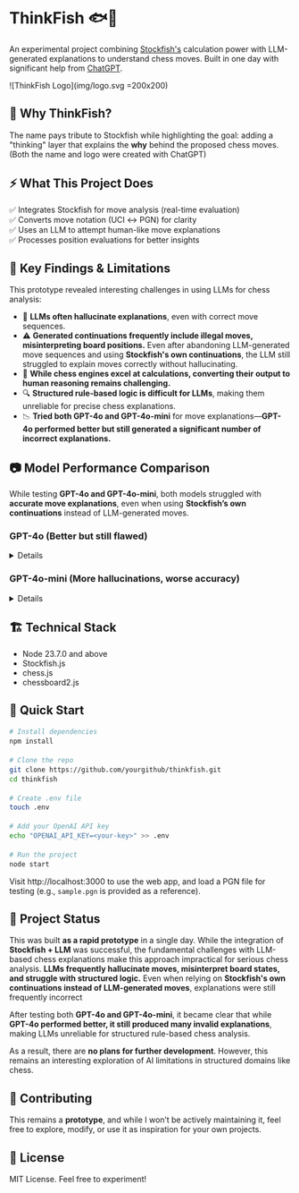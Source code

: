 # ThinkFish 🐟🤔

An experimental project combining [Stockfish's](https://stockfishchess.org) calculation 
power with LLM-generated explanations to understand chess moves. Built in one day 
with significant help from [ChatGPT](https://chatgpt.com).

![ThinkFish Logo](img/logo.svg =200x200)

## 💭 Why ThinkFish?
The name pays tribute to Stockfish while highlighting the goal: adding a 
"thinking" layer that explains the **why** behind the proposed chess moves. 
(Both the name and logo were created with ChatGPT)

## ⚡ What This Project Does
✅ Integrates Stockfish for move analysis (real-time evaluation)  
✅ Converts move notation (UCI ↔ PGN) for clarity  
✅ Uses an LLM to attempt human-like move explanations  
✅ Processes position evaluations for better insights  

## 🚧 Key Findings & Limitations
This prototype revealed interesting challenges in using LLMs for chess analysis:

- 🤖 **LLMs often hallucinate explanations**, even with correct move sequences.  
- ⚠️ **Generated continuations frequently include illegal moves, misinterpreting board positions.** Even after abandoning LLM-generated move sequences and using **Stockfish's own continuations**, the LLM still struggled to explain moves correctly without hallucinating.  
- 🧮 **While chess engines excel at calculations, converting their output to human reasoning remains challenging.**  
- 🔍 **Structured rule-based logic is difficult for LLMs**, making them unreliable for precise chess explanations.  
- 📉 **Tried both GPT-4o and GPT-4o-mini** for move explanations—**GPT-4o performed better but still generated a significant number of incorrect explanations.**  

## 📷 Model Performance Comparison
While testing **GPT-4o and GPT-4o-mini**, both models struggled with **accurate 
move explanations**, even when using **Stockfish’s own continuations** instead 
of LLM-generated moves.

### GPT-4o (Better but still flawed)  
<details>
<summary>Details</summary>

![GPT-4o](img/4o_1.png)
Hallucinations spotted

- From move explanation: claimed rook on f8 but it is actually white bishop
- From move explanation: playing black Bxf8 apparently it leaves black queen d8 
  vulnerable to white's queen on g4 which is incorrect as there is no direct 
  path for white queen to attack black queen and at the same time black queen
  is still protected by rook on a8

![GPT-4o](img/4o_2.png)
Hallucinations spotted

- From move explanation: claimed that by following best move (white Bb5) it can
  pin the knight on d7. There is no knight on d7 and it's currently occupied 
  with black pawn
- From move explanation: it also claimed that it by following the best move 
  white can also put pressure targeting b7 pawn which is also invalid. b7 has 
  black bishop, not pawn
- From continuations: black Rc8 supposedly unpin the knight but there is no 
  knight at that square

</details>

### GPT-4o-mini (More hallucinations, worse accuracy)
<details>
<summary>Details</summary>

![GPT-4o-mini](img/4o-mini.png)

Hallucinations spotted: 

- From the move explanation: it claimed that there is a rook on f8 which is 
  already wrong since it's a white bishop
- Possible continuations white Bb5 mentioning that pinning the knight on c6 
  which is also incorrect as there is no knight on c6

</details>


## 🏗️ Technical Stack
- Node 23.7.0 and above  
- Stockfish.js  
- chess.js  
- chessboard2.js  

## 🚀 Quick Start
```bash
# Install dependencies
npm install

# Clone the repo
git clone https://github.com/yourgithub/thinkfish.git
cd thinkfish

# Create .env file
touch .env

# Add your OpenAI API key
echo "OPENAI_API_KEY=<your-key>" >> .env

# Run the project
node start
```

Visit http://localhost:3000 to use the web app, and load a PGN file for
testing (e.g., `sample.pgn` is provided as a reference).

## 🛑 Project Status
This was built **as a rapid prototype** in a single day. While the integration 
of **Stockfish + LLM** was successful, the fundamental challenges with LLM-based 
chess explanations make this approach impractical for serious chess analysis. 
**LLMs frequently hallucinate moves, misinterpret board states, and struggle 
with structured logic.** Even when relying on **Stockfish's own continuations 
instead of LLM-generated moves**, explanations were still frequently incorrect

After testing both **GPT-4o and GPT-4o-mini**, it became clear that while 
**GPT-4o performed better, it still produced many invalid explanations**, 
making LLMs unreliable for structured rule-based chess analysis.

As a result, there are **no plans for further development**. However, this 
remains an interesting exploration of AI limitations in structured domains 
like chess.

## 🤝 Contributing
This remains a **prototype**, and while I won’t be actively maintaining it, 
feel free to explore, modify, or use it as inspiration for your own projects.

## 📜 License
MIT License. Feel free to experiment!

